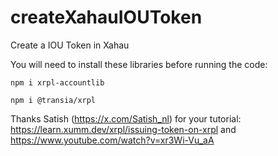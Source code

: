 # createXahauIOUToken
Create a IOU Token in Xahau

You will need to install these libraries before running the code:

``npm i xrpl-accountlib``

``npm i @transia/xrpl``


Thanks Satish (https://x.com/Satish_nl) for your tutorial: https://learn.xumm.dev/xrpl/issuing-token-on-xrpl and https://www.youtube.com/watch?v=xr3Wi-Vu_aA
